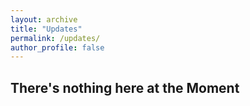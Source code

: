 ```yaml
---
layout: archive
title: "Updates"
permalink: /updates/
author_profile: false
---
```


<h2>There's nothing here at the Moment</h2>
